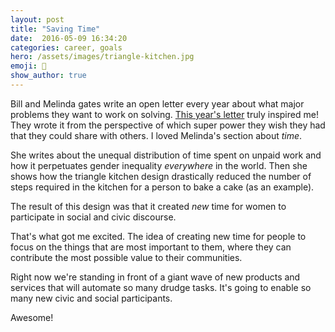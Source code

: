 ```yaml
---
layout: post
title: "Saving Time"
date:  2016-05-09 16:34:20
categories: career, goals
hero: /assets/images/triangle-kitchen.jpg
emoji: 💁
show_author: true
---
```


Bill and Melinda gates write an open letter every year about what major problems
they want to work on solving. [This year's letter][gates-letter] truly
inspired me! They wrote it from the perspective of which super power they wish
they had that they could share with others. I loved Melinda's section
about _time_.

She writes about the unequal distribution of time spent on unpaid work and how
it perpetuates gender inequality _everywhere_ in the world. Then she shows how
the triangle kitchen design drastically reduced the number of steps required in
the kitchen for a person to bake a cake (as an example).

The result of this design was that it created _new_ time for women to participate
in social and civic discourse.

That's what got me excited. The idea of creating new time for people to
focus on the things that are most important to them, where they can contribute
the most possible value to their communities.

Right now we're standing in front of a giant wave of new products and
services that will automate so many drudge tasks. It's going to enable so
many new civic and social participants.

Awesome!

[gates-letter]: //www.gatesnotes.com/2016-Annual-Letter?WT.mc_id=02_22_2016_00_AL2016_GL-GN_&WT.tsrc=GLGN
